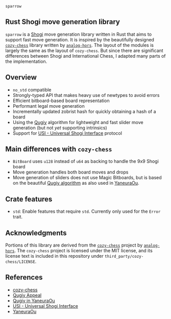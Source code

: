 `sparrow`

## Rust Shogi move generation library

`sparrow` is a [Shogi](https://en.wikipedia.org/wiki/Shogi) move generation library written in Rust that aims to support fast move generation.
It is inspired by the beautifully designed [`cozy-chess`](https://github.com/analog-hors/cozy-chess) library written by [`analog-hors`](https://github.com/analog-hors). 
The layout of the modules is largely the same as the layout of `cozy-chess`. But since there are significant
differences between Shogi and International Chess, I adapted many parts of the implementation. 

## Overview
- `no_std` compatible
- Strongly-typed API that makes heavy use of newtypes to avoid errors
- Efficient bitboard-based board representation
- Performant legal move generation
- Incrementally updated zobrist hash for quickly obtaining a hash of a board
- Using the [Qugiy]() algorithm for lightweight and fast slider move generation
  (but not _yet_ supporting intrinsics)
- Support for [USI - Universal Shogi Interface](http://hgm.nubati.net/usi.html) protocol

## Main differences with `cozy-chess`
- `BitBoard` uses `u128` instead of `u64` as backing to handle the 9x9 Shogi board
- Move generation handles both board moves and drops
- Move generation of sliders does not use Magic Bitboards, but is based on
  the beautiful [Qugiy algorithm]() as also used in [YaneuraOu](https://github.com/yaneurao/YaneuraOu).

## Crate features
- `std`: Enable features that require `std`. Currently only used for the `Error` trait.

## Acknowledgments
Portions of this library are derived from the [`cozy-chess`](https://github.com/analog-hors/cozy-chess) project by [`analog-hors`](https://github.com/analog-hors). The `cozy-chess` project is licensed under the MIT license, and its license text is included in this repository under `third_party/cozy-chess/LICENSE`.

## References
- [cozy-chess](https://github.com/analog-hors/cozy-chess)
- [Qugiy Appeal](https://www.apply.computer-shogi.org/wcsc31/appeal/Qugiy/appeal.pdf)
- [Qugiy in YaneuraOu](https://yaneuraou.yaneu.com/2021/12/03/qugiys-jumpy-effect-code-complete-guide/)
- [USI - Universal Shogi Interface](http://hgm.nubati.net/usi.html)
- [YaneuraOu](https://github.com/yaneurao/YaneuraOu)
